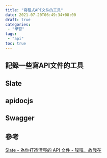 ```yaml
---
title: "寫程式API文件的工具"
date: 2021-07-20T06:49:34+08:00
draft: true
categories:
 - "學習"
tags:
 - "api"
toc: true
---
```


## 記錄一些寫API文件的工具
<!-- 簡介 -->
<!--more-->

## Slate

## apidocjs

## Swagger



## 參考
[Slate - 為你打造漂亮的 API 文件 - 噗噗。故我在](https://weijutu.github.io/2018/08/02/tools/slate-api-document/)
